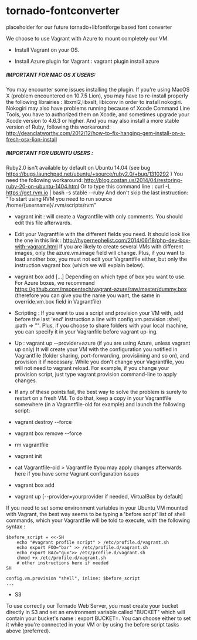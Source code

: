 tornado-fontconverter
=====================

placeholder for our future tornado+libfontforge based font converter

We choose to use Vagrant with Azure to mount completely our VM.
- Install Vagrant on your OS.

- Install Azure plugin for Vagrant : vagrant plugin install azure
#####    IMPORTANT FOR MAC OS X USERS:  
You may encounter some issues installing the plugin. 
If you're using MacOS X (problem encountered on 10.7.5 Lion), you may have to re-install properly the following librairies : libxml2,libxslt, libiconv in order to install nokogiri. 
Nokogiri may also have problems running because of Xcode Command Line Tools, you have to authorized them on Xcode, and sometimes upgrade your Xcode version to 4.6.3 or higher. 
And you may also install a more stable version of Ruby, following this workaround: http://deanclatworthy.com/2012/12/how-to-fix-hanging-gem-install-on-a-fresh-osx-lion-install

#####    IMPORTANT FOR UBUNTU USERS :
Ruby2.0 isn't available by default on Ubuntu 14.04 (see bug https://bugs.launchpad.net/ubuntu/+source/ruby2.0/+bug/1310292 ) 
You need the following workaround: http://blog.costan.us/2014/04/restoring-ruby-20-on-ubuntu-1404.html 
Or to type this command line : curl -L https://get.rvm.io | bash -s stable --ruby 
And don't skip the last instruction: "To start using RVM you need to run source /home/{username}/.rvm/scripts/rvm"

- vagrant init : will create a Vagrantfile with only comments. You should edit this file afterwards.
- Edit your Vagrantfile with the different fields you need. It should look like the one in this link :
http://hypernephelist.com/2014/06/18/php-dev-box-with-vagrant.html
If you are likely to create several VMs with different images, only the azure.vm.image field will change. Plus, if you want to load another box, you must not edit your Vagrantfile either, but only the instruction vagrant box (which we will explain below).

- vagrant box add [...]
Depending on which type of box you want to use. For Azure boxes, we recommand https://github.com/msopentech/vagrant-azure/raw/master/dummy.box (therefore you can give you the name you want, the same in override.vm.box field in Vagrantfile)

- Scripting :
If you want to use a script and provision your VM with, add before the last 'end' instruction a line with config.vm.provision :shell, :path => "<your script path>". 
Plus, if you choose to share folders with your local machine, you can specify it in your Vagranfile before vagrant up-ing.

- Up : 
	vagrant up --provider=azure (if you are using Azure, unless vagrant up only)
	It will create your VM with the configuration you notified in Vagrantfile (folder sharing, port-forwarding, provisiining and so on), and provision it if necessary.
	While you don't change your Vagrantfile, you will not need to vagrant reload. For example, if you change your provision script, just type vagrant provision command-line to apply changes.
	
- If any of these points fail, the best way to solve the problem is surely to restart on a fresh VM. To do that, keep a copy in your Vagrantfile somewhere (in a Vagrantfile-old for example) and launch the following script:
	
- vagrant destroy --force
- vagrant box remove --force <your box name>
- rm vagrantfile
- vagrant init
- cat Vagrantfile-old > Vagrantfile    #you may apply changes afterwards here if you have some Vagrant configuration issues
- vagrant box add <your box name> <your box url>
- vagrant up [--provider=yourprovider if needed, VirtualBox by default]

If you need to set some environment variables in your Ubuntu VM mounted with Vagrant, the best way seems to be typing a 'before script' list of shell commands, which your Vagrantfile will be told to execute, with the following syntax :

	$before_script = <<-SH
		echo "#vagrant profile script" > /etc/profile.d/vagrant.sh
		echo export FOO="bar" >> /etc/profile.d/vagrant.sh
		echo export BAZ="qux">> /etc/profile.d/vagrant.sh
		chmod +x /etc/profile.d/vagrant.sh
		# other instructions here if needed
	SH

	config.vm.provision "shell", inline: $before_script
	...

- S3

To use correctly our Tornado Web Server, you must create your bucket directly in S3 and set an environment variable called "BUCKET" which will contain your bucket's name : export BUCKET=<your bucket name>. You can choose either to set it while you're connected in your VM or by using the before script tasks above (preferred).
